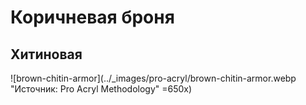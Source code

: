 # Коричневая броня

## Хитиновая

![brown-chitin-armor](../_images/pro-acryl/brown-chitin-armor.webp "Источник: Pro Acryl Methodology" =650x)